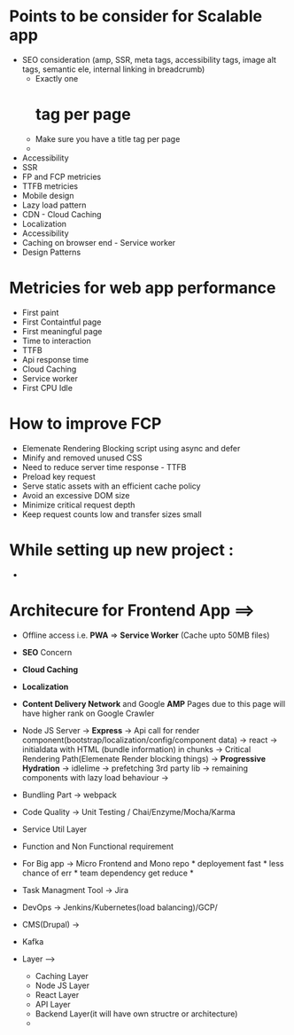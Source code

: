 # Points to be consider for Scalable app

* SEO consideration (amp, SSR, meta tags, accessibility tags, image alt tags, semantic ele, internal linking in breadcrumb)
  * Exactly one <h1> tag per page
  * Make sure you have a title tag per page
  *
* Accessibility
* SSR
* FP and FCP metricies
* TTFB metricies
* Mobile design
* Lazy load pattern
* CDN - Cloud Caching
* Localization
* Accessibility
* Caching on browser end - Service worker
* Design Patterns

# Metricies for web app performance
* First paint
* First Containtful page
* First meaningful page
* Time to interaction
* TTFB
* Api response time
* Cloud Caching
* Service worker
* First CPU Idle

# How to improve FCP
* Elemenate Rendering Blocking script using async and defer
* Minify and removed unused CSS
* Need to reduce server time response - TTFB
* Preload key request
* Serve static assets with an efficient cache policy
* Avoid an excessive DOM size
* Minimize critical request depth
* Keep request counts low and transfer sizes small

# While setting up new project :
*


# Architecure for Frontend App ==>
* Offline access i.e. **PWA** => **Service Worker** (Cache upto 50MB files)
* **SEO** Concern
* **Cloud Caching**
* **Localization**
* **Content Delivery Network** and Google **AMP** Pages due to this page will have higher rank on Google Crawler
* Node JS Server -> **Express** -> Api call for render component(bootstrap/localization/config/component data) -> react -> initialdata with HTML (bundle information) in chunks -> Critical Rendering Path(Elemenate Render blocking things) -> **Progressive Hydration** -> idleIime -> prefetching 3rd party lib -> remaining components with lazy load behaviour ->
* Bundling Part -> webpack
* Code Quality -> Unit Testing / Chai/Enzyme/Mocha/Karma
* Service Util Layer
* Function and Non Functional requirement
* For Big app -> Micro Frontend and Mono repo
      * deployement fast
      * less chance of err
      * team dependency get reduce
      *
* Task Managment Tool -> Jira

* DevOps -> Jenkins/Kubernetes(load balancing)/GCP/
* CMS(Drupal) ->
* Kafka
* Layer -->
  * Caching Layer
  * Node JS Layer
  * React Layer
  * API Layer
  * Backend Layer(it will have own structre or architecture)
  *








